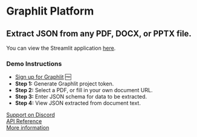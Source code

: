 # Graphlit Platform

## Extract JSON from any PDF, DOCX, or PPTX file.

You can view the Streamlit application [here](https://graphlit-samples-extract-pdf-json.streamlit.app/).

### Demo Instructions
- [Sign up for Graphlit](https://docs.graphlit.dev/getting-started/signup) 🆓  
- **Step 1:** Generate Graphlit project token.
- **Step 2:** Select a PDF, or fill in your own document URL.
- **Step 3:** Enter JSON schema for data to be extracted.
- **Step 4:** View JSON extracted from document text.

[Support on Discord](https://discord.gg/ygFmfjy3Qx)            
[API Reference](https://docs.graphlit.dev/graphlit-data-api/api-reference)     
[More information](https://www.graphlit.com)